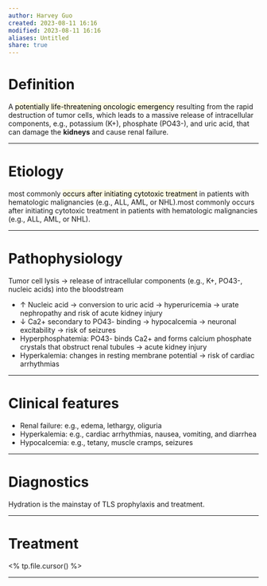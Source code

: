 ```yaml
---
author: Harvey Guo
created: 2023-08-11 16:16
modified: 2023-08-11 16:16
aliases: Untitled
share: true
---
```


# Definition
A <mark style="background: #FFF3A34A;">potentially life-threatening oncologic emergency</mark> resulting from the rapid destruction of tumor cells, which leads to a massive release of intracellular components, e.g., potassium (K+), phosphate (PO43-), and uric acid, that can damage the **kidneys** and cause renal failure.

---
# Etiology
most commonly <mark style="background: #FFF3A34A;">occurs after initiating cytotoxic treatment</mark> in patients with hematologic malignancies (e.g., ALL, AML, or NHL).most commonly occurs after initiating cytotoxic treatment in patients with hematologic malignancies (e.g., ALL, AML, or NHL).

---
# Pathophysiology
Tumor cell lysis → release of intracellular components (e.g., K+, PO43-, nucleic acids) into the bloodstream
- ↑ Nucleic acid → conversion to uric acid → hyperuricemia → urate nephropathy and risk of acute kidney injury 
- ↓ Ca2+ secondary to PO43- binding → hypocalcemia → neuronal excitability → risk of seizures
- Hyperphosphatemia: PO43- binds Ca2+ and forms calcium phosphate crystals that obstruct renal tubules → acute kidney injury
- Hyperkalemia: changes in resting membrane potential → risk of cardiac arrhythmias

---
# Clinical features
- Renal failure: e.g., edema, lethargy, oliguria
- Hyperkalemia: e.g., cardiac arrhythmias, nausea, vomiting, and diarrhea
- Hypocalcemia: e.g., tetany, muscle cramps, seizures

---
# Diagnostics
Hydration is the mainstay of TLS prophylaxis and treatment.

---
# Treatment
<% tp.file.cursor() %>

---
